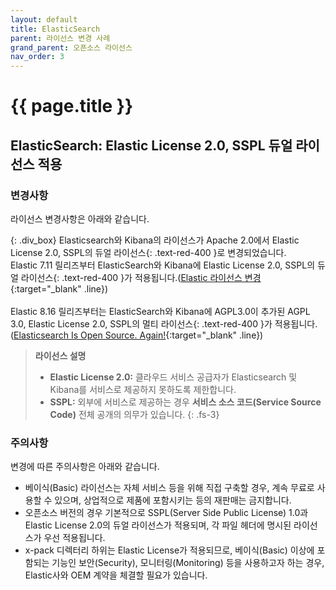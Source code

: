 ```yaml
---
layout: default
title: ElasticSearch
parent: 라이선스 변경 사례
grand_parent: 오픈소스 라이선스
nav_order: 3
---
```

# {{ page.title }}

## ElasticSearch: Elastic License 2.0, SSPL 듀얼 라이선스 적용
### 변경사항
라이선스 변경사항은 아래와 같습니다.


{: .div_box}
Elasticsearch와 Kibana의 라이선스가 Apache 2.0에서 <span>Elastic License 2.0, SSPL의 듀얼 라이선스</span>{: .text-red-400 }로 변경되었습니다.<br>
Elastic 7.11 릴리즈부터 ElasticSearch와 Kibana에 <span>Elastic License 2.0, SSPL의 듀얼 라이선스</span>{: .text-red-400 }가 적용됩니다.([Elastic 라이선스 변경](https://www.elastic.co/kr/blog/licensing-change){:target="_blank" .line})<br><br>
Elastic 8.16 릴리즈부터는 ElasticSearch와 Kibana에 AGPL3.0이 추가된 <span>AGPL 3.0, Elastic License 2.0, SSPL의 멀티 라이선스</span>{: .text-red-400 }가 적용됩니다.([Elasticsearch Is Open Source. Again!](https://www.elastic.co/kr/blog/elasticsearch-is-open-source-again){:target="_blank" .line})<br>

> **라이선스 설명**
>
> - **Elastic License 2.0:** 클라우드 서비스 공급자가 Elasticsearch 및 Kibana를 서비스로 제공하지 못하도록 제한합니다.
> - **SSPL:** 외부에 서비스로 제공하는 경우 **서비스 소스 코드(Service Source Code)** 전체 공개의 의무가 있습니다.
{: .fs-3}

### 주의사항

변경에 따른 주의사항은 아래와 같습니다.

- 베이식(Basic) 라이선스는 자체 서비스 등을 위해 직접 구축할 경우, 계속 무료로 사용할 수 있으며, 상업적으로 제품에 포함시키는 등의 재판매는 금지합니다.
- 오픈소스 버전의 경우 기본적으로 SSPL(Server Side Public License) 1.0과 Elastic License 2.0의 듀얼 라이선스가 적용되며, 각 파일 헤더에 명시된 라이선스가 우선 적용됩니다.
- x-pack 디렉터리 하위는 Elastic License가 적용되므로, 베이식(Basic) 이상에 포함되는 기능인 보안(Security), 모니터링(Monitoring) 등을 사용하고자 하는 경우, Elastic사와 OEM 계약을 체결할 필요가 있습니다.
  
